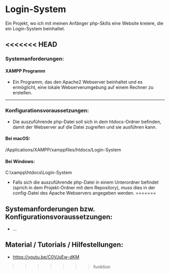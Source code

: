 # Login-System
Ein Projekt, wo ich mit meinen Anfänger php-Skills eine Website kreiere, die ein Login-System beinhaltet.

<<<<<<< HEAD
---

### Systemanforderungen:
#### XAMPP Programm

- Ein Programm, das den Apache2 Webserver beinhaltet und es ermöglicht, eine lokale Webserverumgebung auf einem Rechner zu erstellen.

---

### Konfigurationsvoraussetzungen:
- Die auszuführende php-Datei soll sich in dem htdocs-Ordner befinden, damit der Webserver auf die Datei zugreifen und sie ausführen kann.

#### Bei macOS: 
/Applications/XAMPP/xamppfiles/htdocs/Login-System

#### Bei Windows: 
C:\xampp\htdocs\Login-System

- Falls sich die auszuführende php-Datei in einem Unterordner befindet (sprich in dem Projekt-Ordner mit dem Repository), muss dies in der config-Datei des Apache Webservers angegeben werden.
=======
## Systemanforderungen bzw. Konfigurationsvoraussetzungen:
- ...

## Material / Tutorials / Hilfestellungen:
- https://youtu.be/C0VJsEw-dKM
>>>>>>> funktion
